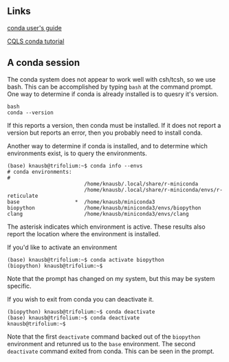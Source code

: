 
## Links

[conda user's guide](https://docs.conda.io/projects/conda/en/latest/user-guide/index.html)    

[CQLS conda tutorial](https://software.cqls.oregonstate.edu/tips/posts/conda-tutorial/)    


## A conda session


The conda system does not appear to work well with csh/tcsh, so we use bash.
This can be accomplished by typing `bash` at the command prompt.
One way to determine if conda is already installed is to quesry it's version.


```
bash
conda --version
```


If this reports a version, then conda must be installed.
If it does not report a version but reports an error, then you probably need to install conda.

Another way to determine if conda is installed, and to determine which environments exist, is to query the environments.

```
(base) knausb@trifolium:~$ conda info --envs
# conda environments:
#
                         /home/knausb/.local/share/r-miniconda
                         /home/knausb/.local/share/r-miniconda/envs/r-reticulate
base                  *  /home/knausb/miniconda3
biopython                /home/knausb/miniconda3/envs/biopython
clang                    /home/knausb/miniconda3/envs/clang
```


The asterisk indicates which environment is active.
These results also report the location where the environment is installed.


If you'd like to activate an environment 

```
(base) knausb@trifolium:~$ conda activate biopython
(biopython) knausb@trifolium:~$ 
```

Note that the prompt has changed on my system, but this may be system specific.


If you wish to exit from conda you can deactivate it.


```
(biopython) knausb@trifolium:~$ conda deactivate
(base) knausb@trifolium:~$ conda deactivate
knausb@trifolium:~$ 
```


Note that the first `deactivate` command backed out of the `biopython` environment and retunred us to the `base` environment.
The second `deactivate` command exited from conda.
This can be seen in the prompt.

